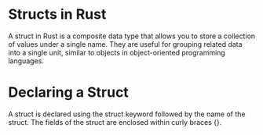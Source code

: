 <h1>Structs in Rust</h1>
A struct in Rust is a composite data type that allows you to store a collection of 
values under a single name. They are useful for grouping related data into a single unit, similar to objects in object-oriented programming languages.

<h1>Declaring a Struct</h1>
A struct is declared using the struct keyword followed by the name of the struct. The fields of the struct are enclosed within curly braces {}.
